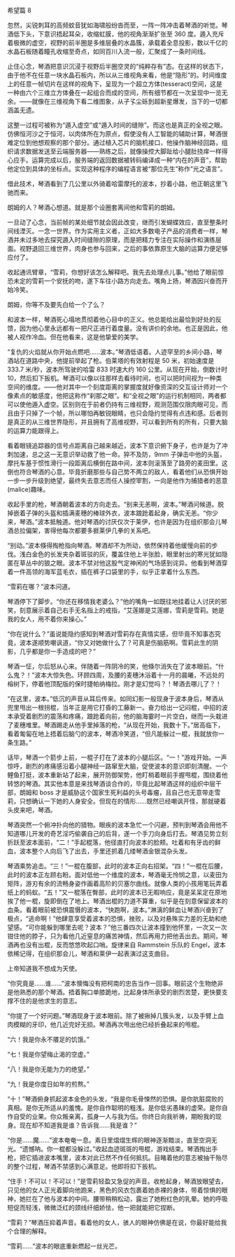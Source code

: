 希望篇 8

忽然，尖锐刺耳的高频蚊音犹如海啸般纷沓而至，一阵一阵冲击着琴酒的听觉。琴酒低下头，下意识捂起耳朵，收缩虹膜，他的视角渐渐扩张至 360 度。遁入充斥着极微的虚空，视野的前半圈是多维层叠的水晶簇，承载着全息投影，数以千亿的水晶石板随着瞳孔收缩至奇点，如同百川入流一般，汇聚成了一条时间线。

止住心念，琴酒把意识沉浸于视野后半圈空灵的“纯粹存有”态。在这样的状态下，由于他不在任意一块水晶石板内，所以从三维视角来看，他是“隐形”的。时间维度上的任意一帧切片在这样的视角下，呈现为一个超立方体(tesseract)空间，这是一种由六个三维立方体叠在一起组合而成的空间，所有细节都在一次呈现中一览无余。——就像在三维视角下看二维图象，从孑孓尘砾到超新星爆发，当下的一切都涵盖无遗。

这整一过程可被称为“遁入虚空”或“遁入时间的缝隙”。而这也是真正的全视之眼。仿佛恒河沙之于恒河，以肉体所在为原点，假使没有人工智能的辅助计算，琴酒很难定位到他想观察的那个部分。通过植入芯片的脑机接口，他操作脑神经回路，组织请求数据发送至云端服务器——熟练之后，就像操控大脚趾给小腿肚挠痒一样得心应手。运算完成以后，服务端的返回数据被转码编译成一种“内在的声音”，帮助他定位到具体的坐标点。实现这种程序的编程语言被“那位先生”称作“光之语言”。

借此技术，琴酒看到了几公里以外骑着哈雷摩托的波本，抄着小路，他正朝这里飞驰而来。

朗姆的人？琴酒心想道。就是那个设圈套离间他和雪莉的朗姆。

一旦动了心念，当前帧的某处细节就会因此改变，继而引发蝴蝶效应，直至整条时间线湮灭。一念一世界。作为实用主义者，正如大多数电子产品的消费者一样，琴酒并未过多地去探究遁入时间缝隙的原理，而是把精力专注在实际操作和演练层面。视野退回三维世界，肉身也参与回来，之后的事依靠原生大脑的运算力便足够应付了。

收起通讯臂章，“雪莉，你想好该怎么解释吧。我先去处理点儿事。”他给了眼前惊恐未定的雪莉一个安抚的吻，遂下车往小路方向走去。嘴角上扬，琴酒因兴奋而开始冷笑。

朗姆，你等不及要先白给一个了么？

和波本一样，琴酒死心塌地贯彻着他心目中的正义。他总能给出最恰到好处的反馈，因为他心里永远都有一把尺正进行着度量。没有讲价的余地。也正是因此，他被人视作冷血。但在他看来，这是他挚爱的美学。

“复仇的火焰就从你开始点燃吧……波本。”琴酒低语着。人迹罕至的乡间小路，琴酒站在道路中央，他提前举起了枪。伯莱塔的有效射程是 50 米，初始速度是 333.7 米/秒，波本所驾驶的哈雷 833 时速大约 160 公里。从现在开始，倒数计时 10，然后扣下扳机。琴酒可以像以往那样去看待时间，也可以把时间视为一种类空间的维度。——他对其中一个刻度距离的掌握度就好像资深的交互设计师对一个像素点的敏感度，他把这称作“刹那之眼”。和“全视之眼”的运行机制相同，两者都可以使他遁入虚空。区别则在于前者仍持有三维视野，观测范围仅限肉眼可见，而且由于只掉了一个帧，所以哪怕再敏锐眼睛，也只会隐约觉得有点违和感。后者则是真正的从三维世界隐形，并且拥有了高维视野，可以看到所有的所有，只要大脑的运算力能跟得上。

看着眼镜追踪器的信号点距离自己越来越近，波本下意识俯下身子，也许是为了冲刺加速，总之这一无意识举动救了他一命。猝不及防，9mm 子弹击中他的头盔，摩托车基于惯性滑行一段距离后横倒在路中间，波本则滚落至了路旁的麦田里。这倒也符合琴酒的心意。毕竟折磨那些与自己势不两立的敌人，看着他们从恐惧开始一步一步升级到绝望，最终失去意志而任人操控宰割，一向是他作为捕猎者的恶意(malice)趣味。

收起手里的枪，琴酒朝着波本的方向走去。“别来无恙啊，波本。”琴酒问候道。脱掉嵌着子弹的头盔和插满麦穗的棒球外衣，波本踉跄着起身，确实无恙。“你少来，琴酒。”波本抵触道。他对琴酒的讨厌仅次于莱伊，也许是因为在组织那会儿琴酒总拉偏架，害得他每次都要多捱莱伊几拳的关系吧。

“别动。”波本倏得掏枪指向琴酒。琴酒却不为所动，依然保持着他缓慢向前的步伐。浅白金色的长发夹杂着斑驳的灰，覆盖住他上半张脸，眼里射出的寒光犹如隐匿在草丛中的狼之眼。波本不禁对他这股气定神闲的气场感到诧异。他看到琴酒穿着一件高领的海军蓝毛衣，插在裤子口袋里的手，似乎正拿着什么东西。

“雪莉在哪？”波本问道。

琴酒停下了脚步。“你还在移情我老婆么？”他的嘴角一如既往地挂着让人讨厌的邪笑，刻意展示着自己右手无名指上的戒指，“艾莲娜是艾莲娜，雪莉是雪莉。她是我的女人，用不着你来操心。”

“你在说什么？”虽说能隐约感知到琴酒对雪莉存在真情实感，但毕竟不知事态究竟，波本遂顺势嘲讽道，“你又对她做什么了？可真是伤脑筋啊。雪莉此生的阴影，几乎都是你一手造成的吧？”

琴酒一怔，尔后怒从心来。伴随着一阵阴冷的笑，他倏尔消失在了波本眼前。“什么鬼？！”波本大惊失色。环顾四周，及腰的麦穗沐浴着十一月的晨曦，不远处的榕树下，停着他顶配版的保时捷帕纳梅拉。刚才是幻觉吗？！琴酒去哪儿了？！

“在这里，波本。”低沉的声音从耳后传来。如同幻影一般现身于波本身后，琴酒从兜里甩出一根拐棍，当年正是用它打昏的工藤新一。奋力给出一记闷棍，中招的波本承受着剧烈的震荡和疼痛，踉跄着向前，他的脑海霎时一片空白，继而一头栽进了麦穗堆里。琴酒踢走从他手里掉落的枪，“从现在开始，我数十下。”居高临下，看着匍匐在地上捂着后脑勺的波本，琴酒冷笑道，“但凡能躲过一棍，我就放你一条生路。”

话毕，琴酒一个箭步上前，一棍子打在了波本的小腿后区。“一！”游戏开始。一声惊呼，剧烈的疼痛感沿着小腿神经一路窜至大脑，促使波本的意识即刻清醒。一个鲤鱼打挺，波本重新站了起来，展开防御架势，他盯梢着眼前手握甩棍，围绕着他转悠的琴酒。其实他本意是来找琴酒谈合作的，毕竟比起琴酒这样的组织中层干部，朗姆和 boss 才是威胁这个国家生死利益的头号毒瘤，且自己也无意带走雪莉，只想确认一下她的人身安全。但现在的情形……既然已经嘲讽开怪，那就硬着头皮来吧，琴酒。

琴酒突然一个俯冲扑向他的猎物。眼疾的波本急忙一个闪避，预判到琴酒会用他不知道哪儿开发的奇艺淫巧偷袭自己的后背，遂一个手刀向身后打去。琴酒见势立刻折跃至波本面前，“二！”手起棍落，他径直打向波本的脸颊。吐着和有牙齿的鲜血，波本整个人向后飞了出去，手里还抓着几缕琴酒金银混杂头发。

琴酒乘势追击。“三！”一棍在腹部，此时的波本正向右招架。“四！”一棍在后腰，此时的波本正左顾右盼。面对低他一个维度的波本，琴酒毫无怜悯之意，以麦田为矩阵，游刃有余的流畅身姿作画着高阶的贝塞尔曲线。就像人类的小孩用笔玩弄着纸上的蚂蚁。“五！”又一棍落在臀部，此时的波本已无暇响应，竟是呆呆定在原地挨了他一棍，旋即倒在了地上。琴酒出棍的力道不算重，似乎是在刻意保留波本的血条。看着眼前被恐惧震慑的波本，“快跑啊，波本。”淋漓的鲜血让琴酒兴奋到了极点，“逃命啊！”他肆意享受着波本的恐惧，挫败，以及对悬殊实力差的无助和绝望感。“可你能躲到哪里去呢？波本？”他三番四次让波本撞到他怀里，一次又一次钳住他的脖子，只为看他几近窒息的痛苦神情，然后再用力把他丢出去。期间，琴酒再也没有出棍，反而悠悠吹起口哨。旋律来自 Rammstein 乐队的 Engel，波本依稀记得，在组织那会儿，琴酒和莱伊一起表演过这支曲目。

上帝知道我不想成为天使。

“你究竟是……谁……”波本懊悔没有把柯南的忠告当作一回事。眼前这个生物绝非是他熟悉的那个琴酒。捂着胸口单膝跪地，比起身体所承受的剧烈苦楚，更快要支撑不住的是他求生的意志。

“你提了一个好问题。”琴酒现身于波本眼前。除了被揪掉几簇头发，以及手臂上血肉模糊的牙印，他几近完好无损。琴酒再次甩出他已经折叠起来的甩棍。

“六！我是你永不餍足的饥饿。”

“七！我是你望梅止渴的空虚。”

“八！我是你无能为力的绝望。”

“九！我是你度日如年的煎熬。”

“十！”琴酒俯身抓起波本金色的头发，“我是你毛骨悚然的恐惧。是你肮脏腐败的真相。是你无所适从的羞愧。是你自作聪明的粗浅。是你低劣愚昧的虚荣。是你自作自受的业果。你众叛亲离，孤身一人与我为伍。你终日向我祈祷，期盼我的现身。现在却不知道我是谁？告诉我……我是谁？”

“你是……魔……”波本奄奄一息。素日里熠熠生辉的眼神逐渐黯淡，直至空洞无光。“遗憾呐。你一棍都没躲过。”收起血迹斑斑的甩棍，游戏结束。琴酒掏出手枪，把它插进波本嘴里，波本对此已然不作任何抵抗。目睹着他的意志被抽干殆尽的整个过程，琴酒不禁感到心满意足。他即将扣下扳机。

“住手！不可以！不可以！”是雪莉轻盈又急促的声音。收枪起身，琴酒放眼望去，只见他的女人正光着脚向他跑来，黑色的风衣包裹着她赤裸的身体，带着惊惧的眼神，她拦在了他与波本的中间。腰带稍稍松动，露出了她粉红色的乳晕。她的呼吸短促而轻浅，微微泛红的颈线纤细娇怯，他一把就能把它捏断。

“雪莉？”琴酒压抑着声音。看着他的女人，骇人的眼神仿佛是在说，你最好能给我个合理的解释。

“雪莉……”波本的眼底重新燃起一丝光芒。
